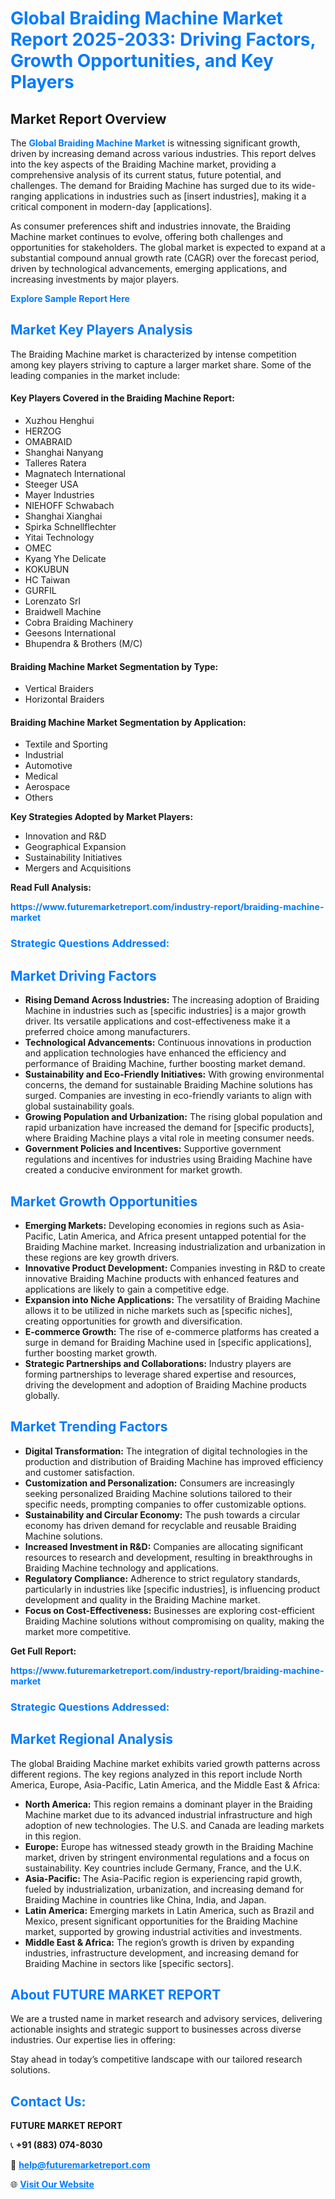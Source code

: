 <h1 style="color: #007BFF;">Global Braiding Machine Market Report 2025-2033: Driving Factors, Growth Opportunities, and Key Players</h1>

<section id="overview">
<h2>Market Report Overview</h2>
<p>The <a href="https://www.futuremarketreport.com/industry-report/braiding-machine-market" style="color: #007BFF; text-decoration: none;"><strong>Global Braiding Machine Market</strong></a> is witnessing significant growth, driven by increasing demand across various industries. This report delves into the key aspects of the Braiding Machine market, providing a comprehensive analysis of its current status, future potential, and challenges. The demand for Braiding Machine has surged due to its wide-ranging applications in industries such as [insert industries], making it a critical component in modern-day [applications].</p>
<p>As consumer preferences shift and industries innovate, the Braiding Machine market continues to evolve, offering both challenges and opportunities for stakeholders. The global market is expected to expand at a substantial compound annual growth rate (CAGR) over the forecast period, driven by technological advancements, emerging applications, and increasing investments by major players.</p>
</section>

<section id="overview">
<p><a href="https://www.futuremarketreport.com/request-sample/reportId=28310" style="color: #007BFF; text-decoration: none;"><strong>Explore Sample Report Here</strong></a></p>
</section>

<section id="key-players">
<h2 style="color: #007BFF;">Market Key Players Analysis</h2>
<p>The Braiding Machine market is characterized by intense competition among key players striving to capture a larger market share. Some of the leading companies in the market include:</p>
<h4>Key Players Covered in the Braiding Machine Report:</h4>
<ul><li>Xuzhou Henghui</li><li>HERZOG</li><li>OMABRAID</li><li>Shanghai Nanyang</li><li>Talleres Ratera</li><li>Magnatech International</li><li>Steeger USA</li><li>Mayer Industries</li><li>NIEHOFF Schwabach</li><li>Shanghai Xianghai</li><li>Spirka Schnellflechter</li><li>Yitai Technology</li><li>OMEC</li><li>Kyang Yhe Delicate</li><li>KOKUBUN</li><li>HC Taiwan</li><li>GURFIL</li><li>Lorenzato Srl</li><li>Braidwell Machine</li><li>Cobra Braiding Machinery</li><li>Geesons International</li><li>Bhupendra &amp; Brothers (M/C)</li></ul>
<h4>Braiding Machine Market Segmentation by Type:</h4>
<ul><li>Vertical Braiders</li><li>Horizontal Braiders</li></ul>

<h4>Braiding Machine Market Segmentation by Application:</h4>
<ul><li>Textile and Sporting</li><li>Industrial</li><li>Automotive</li><li>Medical</li><li>Aerospace</li><li>Others</li></ul>
<p><strong>Key Strategies Adopted by Market Players:</strong></p>
<ul>
<li>Innovation and R&D</li>
<li>Geographical Expansion</li>
<li>Sustainability Initiatives</li>
<li>Mergers and Acquisitions</li>
</ul>
</section>

<section>
<p><strong>Read Full Analysis: </strong></p><a href="https://www.futuremarketreport.com/industry-report/braiding-machine-market" style="color: #007BFF; text-decoration: none;"><strong>https://www.futuremarketreport.com/industry-report/braiding-machine-market</strong></a>
<h3 style="color: #007BFF;">Strategic Questions Addressed:</h3>
</section>

<section id="driving-factors">
<h2 style="color: #007BFF;">Market Driving Factors</h2>
<ul>
<li><strong>Rising Demand Across Industries:</strong> The increasing adoption of Braiding Machine in industries such as [specific industries] is a major growth driver. Its versatile applications and cost-effectiveness make it a preferred choice among manufacturers.</li>
<li><strong>Technological Advancements:</strong> Continuous innovations in production and application technologies have enhanced the efficiency and performance of Braiding Machine, further boosting market demand.</li>
<li><strong>Sustainability and Eco-Friendly Initiatives:</strong> With growing environmental concerns, the demand for sustainable Braiding Machine solutions has surged. Companies are investing in eco-friendly variants to align with global sustainability goals.</li>
<li><strong>Growing Population and Urbanization:</strong> The rising global population and rapid urbanization have increased the demand for [specific products], where Braiding Machine plays a vital role in meeting consumer needs.</li>
<li><strong>Government Policies and Incentives:</strong> Supportive government regulations and incentives for industries using Braiding Machine have created a conducive environment for market growth.</li>
</ul>
</section>

<section id="growth-opportunities">
<h2 style="color: #007BFF;">Market Growth Opportunities</h2>
<ul>
<li><strong>Emerging Markets:</strong> Developing economies in regions such as Asia-Pacific, Latin America, and Africa present untapped potential for the Braiding Machine market. Increasing industrialization and urbanization in these regions are key growth drivers.</li>
<li><strong>Innovative Product Development:</strong> Companies investing in R&D to create innovative Braiding Machine products with enhanced features and applications are likely to gain a competitive edge.</li>
<li><strong>Expansion into Niche Applications:</strong> The versatility of Braiding Machine allows it to be utilized in niche markets such as [specific niches], creating opportunities for growth and diversification.</li>
<li><strong>E-commerce Growth:</strong> The rise of e-commerce platforms has created a surge in demand for Braiding Machine used in [specific applications], further boosting market growth.</li>
<li><strong>Strategic Partnerships and Collaborations:</strong> Industry players are forming partnerships to leverage shared expertise and resources, driving the development and adoption of Braiding Machine products globally.</li>
</ul>
</section>

<section id="trending-factors">
<h2 style="color: #007BFF;">Market Trending Factors</h2>
<ul>
<li><strong>Digital Transformation:</strong> The integration of digital technologies in the production and distribution of Braiding Machine has improved efficiency and customer satisfaction.</li>
<li><strong>Customization and Personalization:</strong> Consumers are increasingly seeking personalized Braiding Machine solutions tailored to their specific needs, prompting companies to offer customizable options.</li>
<li><strong>Sustainability and Circular Economy:</strong> The push towards a circular economy has driven demand for recyclable and reusable Braiding Machine solutions.</li>
<li><strong>Increased Investment in R&D:</strong> Companies are allocating significant resources to research and development, resulting in breakthroughs in Braiding Machine technology and applications.</li>
<li><strong>Regulatory Compliance:</strong> Adherence to strict regulatory standards, particularly in industries like [specific industries], is influencing product development and quality in the Braiding Machine market.</li>
<li><strong>Focus on Cost-Effectiveness:</strong> Businesses are exploring cost-efficient Braiding Machine solutions without compromising on quality, making the market more competitive.</li>
</ul>
</section>

<section>
<p><strong>Get Full Report: </strong></p><a href="https://www.futuremarketreport.com/industry-report/braiding-machine-market" style="color: #007BFF; text-decoration: none;"><strong>https://www.futuremarketreport.com/industry-report/braiding-machine-market</strong></a>
<h3 style="color: #007BFF;">Strategic Questions Addressed:</h3>
</section>


<section id="regional-analysis">
<h2 style="color: #007BFF;">Market Regional Analysis</h2>
<p>The global Braiding Machine market exhibits varied growth patterns across different regions. The key regions analyzed in this report include North America, Europe, Asia-Pacific, Latin America, and the Middle East & Africa:</p>
<ul>
<li><strong>North America:</strong> This region remains a dominant player in the Braiding Machine market due to its advanced industrial infrastructure and high adoption of new technologies. The U.S. and Canada are leading markets in this region.</li>
<li><strong>Europe:</strong> Europe has witnessed steady growth in the Braiding Machine market, driven by stringent environmental regulations and a focus on sustainability. Key countries include Germany, France, and the U.K.</li>
<li><strong>Asia-Pacific:</strong> The Asia-Pacific region is experiencing rapid growth, fueled by industrialization, urbanization, and increasing demand for Braiding Machine in countries like China, India, and Japan.</li>
<li><strong>Latin America:</strong> Emerging markets in Latin America, such as Brazil and Mexico, present significant opportunities for the Braiding Machine market, supported by growing industrial activities and investments.</li>
<li><strong>Middle East & Africa:</strong> The region’s growth is driven by expanding industries, infrastructure development, and increasing demand for Braiding Machine in sectors like [specific sectors].</li>
</ul>
</section>

<footer>
<h2 style="color: #007BFF;">About FUTURE MARKET REPORT</h2>
<p>We are a trusted name in market research and advisory services, delivering actionable insights and strategic support to businesses across diverse industries. Our expertise lies in offering:</p>

<p>Stay ahead in today’s competitive landscape with our tailored research solutions.</p>

<h2 style="color: #007BFF;">Contact Us:</h2>
<p><strong>FUTURE MARKET REPORT</strong></p>
<p>📞 <strong>+91 (883) 074-8030</strong></p>
<p>📧 <strong><a href="mailto:help@futuremarketreport.com" style="color: #007BFF;">help@futuremarketreport.com</a></strong></p>
<p>🌐 <strong><a href="https://www.futuremarketreport.com/" style="color: #007BFF;">Visit Our Website</a></strong></p>
</footer>